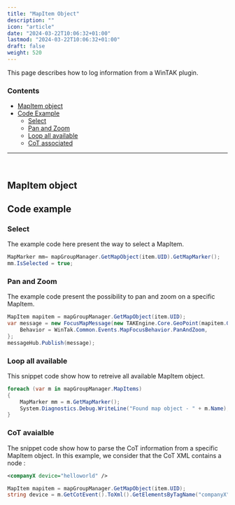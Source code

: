 ```yaml
---
title: "MapItem Object"
description: ""
icon: "article"
date: "2024-03-22T10:06:32+01:00"
lastmod: "2024-03-22T10:06:32+01:00"
draft: false
weight: 520
---
```


This page describes how to log information from a WinTAK plugin.

### Contents

- [MapItem object](#mapitem-object)
- [Code Example](#code-example)
    - [Select](#select)
    - [Pan and Zoom](#pan-and-zoom)
    - [Loop all available](#loop-all-available)
    - [CoT associated](#cot-associated)
___

<br>

## MapItem object

## Code example

### Select 

The example code here present the way to select a MapItem.

```cs
MapMarker mm= mapGroupManager.GetMapObject(item.UID).GetMapMarker();
mm.IsSelected = true;
```

### Pan and Zoom

The example code present the possibility to pan and zoom on a specific MapItem.

```cs
MapItem mapitem = mapGroupManager.GetMapObject(item.UID);
var message = new FocusMapMessage(new TAKEngine.Core.GeoPoint(mapitem.GetObjectPosition())){
    Behavior = WinTak.Common.Events.MapFocusBehavior.PanAndZoom,
};
messageHub.Publish(message);
```

### Loop all available

This snippet code show how to retreive all available MapItem object.

```cs
foreach (var m in mapGroupManager.MapItems)
{
    MapMarker mm = m.GetMapMarker();
    System.Diagnostics.Debug.WriteLine("Found map object - " + m.Name);
}
```

### CoT avaialble

The snippet code show how to parse the CoT information from a specific MapItem object. In this example, we consider that the CoT XML contains a node :
```xml
<companyX device="helloworld" />
```
    
```cs
MapItem mapitem = mapGroupManager.GetMapObject(item.UID);
string device = m.GetCotEvent().ToXml().GetElementsByTagName("companyX")[0].Attributes["device"].Value;
```